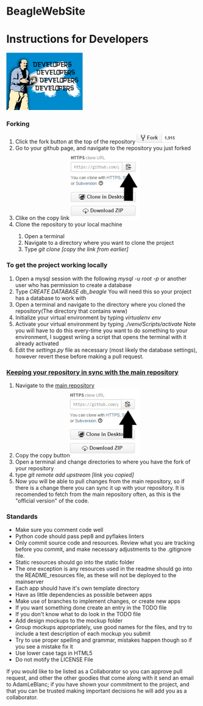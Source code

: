 <h1>BeagleWebSite</h1>

<h1> Instructions for Developers </h1>

<img src="README_resources/Ballmer.jpg" alt="Balmer - Developers" height="150" width="200">

<h3>Forking</h3>
<ol>
    <li>Click the fork button at the top of the repository <a href="http://eofdreams.com/data_images/dreams/fork/fork-01.jpg"><img src="README_resources/fork_click.JPG" alt="Click the Fork button"></a></li>
    <li>Go to your github page, and navigate to the repository you just forked</li>
    <li>Clike on the copy link  <img src="README_resources/clone_link.JPG" alt="Click the clipboard button"></li>
    <li>Clone the repository to your local machine</li>
        <ol>
            <li>Open a terminal</li>
            <li>Navigate to a directory where you want to clone the project</li>
            <li>Type <i>git clone [copy the link from earlier]</i></li>
        </ol>
</ol>

<h3> To get the project working locally </h3>
<ol>
    <li>Open a mysql session with the following <i>mysql -u root -p</i> or another user who has permission to create a database</li>
    <li>Type <i>CREATE DATABASE db_beagle</i> You will need this so your project has a database to work with</li>
    <li>Open a terminal and navigate to the directory where you cloned the repository(The directory that contains www)</li>
    <li>Initialize your virtual environment by typing <i>virtualenv env</i></li>
    <li>Activate your virtual environment by typing <i>./venv/Scripts/activate</i> Note you will have to do this every-time you want to do something to your environment, I suggest wriing a script that opens the terminal with it already activated</li>
    <li>Edit the <i>settings.py</i> file as necessary (most likely the database settings), however revert these before making a pull request. </li>
</ol>

<h3><a href="https://help.github.com/articles/fork-a-repo/#step-3-configure-git-to-sync-your-fork-with-the-original-spoon-knife-repository">Keeping your repository in sync with the main repository</a></h3>
<ol>
    <li>Navigate to the <a href="https://github.com/AdamLeBlanc/BeagleWebSite">main repository</a></li>
    <li>Copy the copy button<img src="README_resources/clone_link.JPG" alt="Click the clipboard button"></li>
    <li>Open a terminal and change directories to where you have the fork of your repository</li>
    <li>type <i>git remote add upstream [link you copied]</i></li>
    <li>Now you will be able to pull changes from the main repository, so if there is a change there you can sync it up with your repository. It is recomended to fetch from the main repository often, as this is the "official version" of the code.</li>
</ol>

<h3>Standards</h3>
<ul>
    <li>Make sure you comment code well</li>
    <li>Python code should pass pep8 and pyflakes linters</li>
    <li>Only commit source code and resources. Review what you are tracking before you commit, and make necessary adjustments to the .gitignore file.</li>
    <li>Static resources should go into the static folder</li>
    <li>The one exception is any resources used in the readme should go into the README_resources file, as these will not be deployed to the mainserver</li>
    <li>Each app should have it's own template directory</li>
    <li>Have as little dependencies as possible between apps</li>
    <li>Make use of branches to implement changes, or create new apps</li>
    <li>If you want something done create an entry in the TODO file</li>
    <li>If you don't know what to do look in the TODO file</li>
    <li>Add design mockups to the mockup folder</li>
    <li>Group mockups appropriately, use good names for the files, and try to include a text description of each mockup you submit</li>
    <li>Try to use proper spelling and grammar, mistakes happen though so if you see a mistake fix it</li>
    <li>Use lower case tags in HTML5</li>
    <li>Do not motify the LICENSE File</li>
</ul>

<p>If you would like to be listed as a Collaborator so you can approve pull request, and other the other goodies that come along with it send an email to AdamLeBlanc; if you have shown your commitment to the project, and that you can be trusted making important decisions he will add you as a collaborator.</p>

